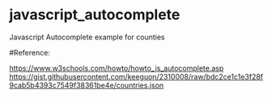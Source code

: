 # javascript_autocomplete
Javascript Autocomplete example for counties

#Reference:

https://www.w3schools.com/howto/howto_js_autocomplete.asp
https://gist.githubusercontent.com/keeguon/2310008/raw/bdc2ce1c1e3f28f9cab5b4393c7549f38361be4e/countries.json
